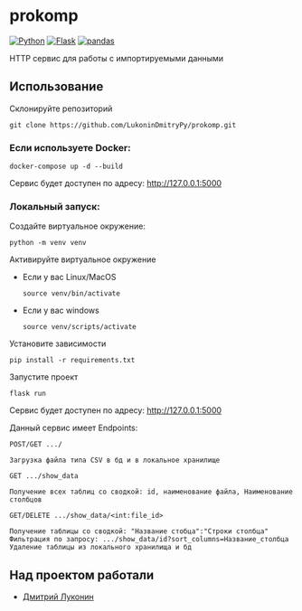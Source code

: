 # prokomp
[![Python](https://img.shields.io/badge/-Python-464646?style=flat-square&logo=Python)](https://www.python.org/)
[![Flask](https://img.shields.io/badge/-Flask-464646?style=flat-square&logo=Flask)](https://flask-docs.readthedocs.io/)
[![pandas](https://img.shields.io/badge/-pandas-464646?style=flat-square&logo=pandas)](https://pandas.pydata.org/)

HTTP сервис для работы с импортируемыми данными
## Использование
Склонируйте репозиторий  
```
git clone https://github.com/LukoninDmitryPy/prokomp.git
```
### Если используете Docker: 
```
docker-compose up -d --build
```
Сервис будет доступен по адресу: http://127.0.0.1:5000

### Локальный запуск:
Создайте виртуальное окружение:
```
python -m venv venv
```
Активируйте виртуальное окружение
* Если у вас Linux/MacOS

    ```
    source venv/bin/activate
    ```

* Если у вас windows

    ```
    source venv/scripts/activate
    ```

Установите зависимости 
```
pip install -r requirements.txt
```
Запустите проект
```
flask run
```

Сервис будет доступен по адресу: http://127.0.0.1:5000

Данный сервис имеет Endpoints:
```
POST/GET .../

Загрузка файла типа CSV в бд и в локальное хранилище
```
```
GET .../show_data

Получение всех таблиц со сводкой: id, наименование файла, Наименование столбцов
```
```
GET/DELETE .../show_data/<int:file_id>

Получение таблицы со сводкой: "Название стобца":"Строки столбца"
Фильтрация по запросу: .../show_data/id?sort_columns=Название_столбца
Удаление таблицы из локального хранилища и бд
```

## Над проектом работали
- [Дмитрий Луконин](https://wa.me/79153612056)